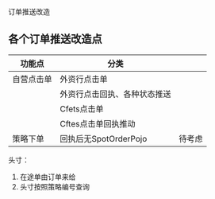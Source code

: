 订单推送改造



## 各个订单推送改造点



| 功能点     | 分类                         |        |
| ---------- | ---------------------------- | ------ |
| 自营点击单 | 外资行点击单                 |        |
|            | 外资行点击回执、各种状态推送 |        |
|            | Cfets点击单                  |        |
|            | Cftes点击单回执推动          |        |
| 策略下单   | 回执后无SpotOrderPojo        | 待考虑 |



头寸：

1. 在途单由订单来给
2. 头寸按照策略编号查询 